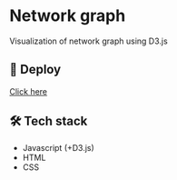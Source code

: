 
# Network graph

Visualization of network graph using D3.js


## 🔗 Deploy
[Click here](https://irinaenotova.github.io/network_graph_d3js/)



## 🛠 Tech stack
- Javascript (+D3.js)
- HTML
- CSS

